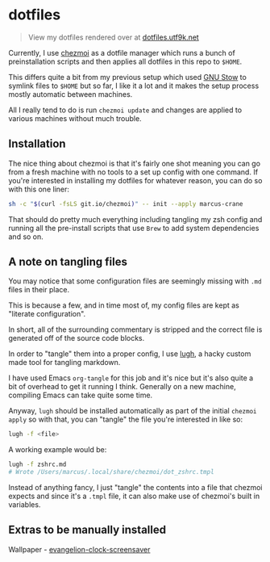 # dotfiles

> View my dotfiles rendered over at [dotfiles.utf9k.net](https://dotfiles.utf9k.net)

Currently, I use [chezmoi](https://github.com/twpayne/chezmoi) as a dotfile manager which runs a bunch of preinstallation scripts and then applies all dotfiles in this repo to `$HOME`.

This differs quite a bit from my previous setup which used [GNU Stow](https://www.gnu.org/software/stow/) to symlink files to `$HOME` but so far, I like it a lot and it makes the setup process mostly automatic between machines.

All I really tend to do is run `chezmoi update` and changes are applied to various machines without much trouble.

## Installation

The nice thing about chezmoi is that it's fairly one shot meaning you can go from a fresh machine with no tools to a set up config with one command. If you're interested in installing my dotfiles for whatever reason, you can do so with this one liner:

```bash
sh -c "$(curl -fsLS git.io/chezmoi)" -- init --apply marcus-crane
```

That should do pretty much everything including tangling my zsh config and running all the pre-install scripts that use `Brew` to add system dependencies and so on.

## A note on tangling files

You may notice that some configuration files are seemingly missing with `.md` files in their place.

This is because a few, and in time most of, my config files are kept as "literate configuration".

In short, all of the surrounding commentary is stripped and the correct file is generated off of the source code blocks.

In order to "tangle" them into a proper config, I use [lugh](https://github.com/marcus-crane/lugh), a hacky custom made tool for tangling markdown.

I have used Emacs `org-tangle` for this job and it's nice but it's also quite a bit of overhead to get it running I think. Generally on a new machine, compiling Emacs can take quite some time.

Anyway, `lugh` should be installed automatically as part of the initial `chezmoi apply` so with that, you can "tangle" the file you're interested in like so:

```bash
lugh -f <file>
```

A working example would be:

```bash
lugh -f zshrc.md
# Wrote /Users/marcus/.local/share/chezmoi/dot_zshrc.tmpl
```

Instead of anything fancy, I just "tangle" the contents into a file that chezmoi expects and since it's a `.tmpl` file, it can also make use of chezmoi's built in variables.

## Extras to be manually installed

Wallpaper - [evangelion-clock-screensaver](https://github.com/Wandmalfarbe/evangelion-clock-screensaver)
